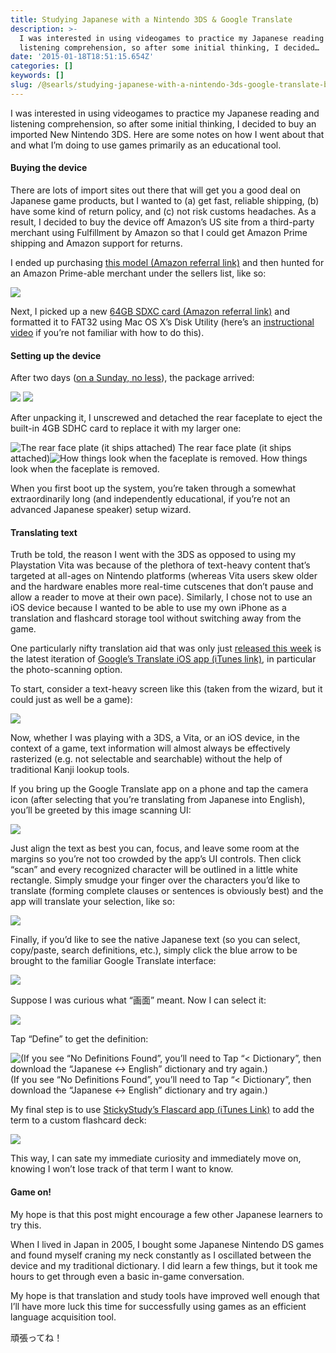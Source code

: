 ```yaml
---
title: Studying Japanese with a Nintendo 3DS & Google Translate
description: >-
  I was interested in using videogames to practice my Japanese reading and
  listening comprehension, so after some initial thinking, I decided…
date: '2015-01-18T18:51:15.654Z'
categories: []
keywords: []
slug: /@searls/studying-japanese-with-a-nintendo-3ds-google-translate-b5c6d3206562
---
```


I was interested in using videogames to practice my Japanese reading and listening comprehension, so after some initial thinking, I decided to buy an imported New Nintendo 3DS. Here are some notes on how I went about that and what I’m doing to use games primarily as an educational tool.

#### Buying the device

There are lots of import sites out there that will get you a good deal on Japanese game products, but I wanted to (a) get fast, reliable shipping, (b) have some kind of return policy, and (c) not risk customs headaches. As a result, I decided to buy the device off Amazon’s US site from a third-party merchant using Fulfillment by Amazon so that I could get Amazon Prime shipping and Amazon support for returns.

I ended up purchasing [this model (Amazon referral link)](http://www.amazon.com/gp/product/B00NAW5R0I/ref=as_li_tl?ie=UTF8&camp=1789&creative=9325&creativeASIN=B00NAW5R0I&linkCode=as2&tag=justinsearls-20&linkId=U6TC6FH2UPQ5A55A) and then hunted for an Amazon Prime-able merchant under the sellers list, like so:

![](https://cdn-images-1.medium.com/max/800/1*JuHRiSCh6fI8I_F48gtl7A.png)

Next, I picked up a new [64GB SDXC card (Amazon referral link)](http://amzn.to/1BoFQV0) and formatted it to FAT32 using Mac OS X’s Disk Utility (here’s an [instructional video](https://www.youtube.com/watch?v=UmIanMx1HDM) if you’re not familiar with how to do this).

#### Setting up the device

After two days ([on a Sunday, no less](http://www.geekwire.com/2014/amazon-getting-packages-sunday-via-u-s-postal-service/)), the package arrived:

![](https://cdn-images-1.medium.com/max/800/1*6o8CmcmS8tcAeahISdxCkQ.jpeg)
![](https://cdn-images-1.medium.com/max/800/1*5HH1Z3R1fjUhTZtes3ry6w.jpeg)

After unpacking it, I unscrewed and detached the rear faceplate to eject the built-in 4GB SDHC card to replace it with my larger one:

![The rear face plate (it ships attached)](https://cdn-images-1.medium.com/max/800/1*2B_Tuo8a6Z988CVjKIiNyg.jpeg)
The rear face plate (it ships attached)![How things look when the faceplate is removed.](https://cdn-images-1.medium.com/max/800/1*C39htKeFFULdsnorJQ2u-g.jpeg)
How things look when the faceplate is removed.

When you first boot up the system, you’re taken through a somewhat extraordinarily long (and independently educational, if you’re not an advanced Japanese speaker) setup wizard.

#### Translating text

Truth be told, the reason I went with the 3DS as opposed to using my Playstation Vita was because of the plethora of text-heavy content that’s targeted at all-ages on Nintendo platforms (whereas Vita users skew older and the hardware enables more real-time cutscenes that don’t pause and allow a reader to move at their own pace). Similarly, I chose not to use an iOS device because I wanted to be able to use my own iPhone as a translation and flashcard storage tool without switching away from the game.

One particularly nifty translation aid that was only just [released this week](https://www.yahoo.com/tech/with-newest-app-google-aims-to-be-your-universal-108083039354.html) is the latest iteration of [Google’s Translate iOS app (iTunes link)](https://itunes.apple.com/us/app/google-translate/id414706506?mt=8), in particular the photo-scanning option.

To start, consider a text-heavy screen like this (taken from the wizard, but it could just as well be a game):

![](https://cdn-images-1.medium.com/max/800/1*i-PyfN8zI3HJKT08cGzHag.jpeg)

Now, whether I was playing with a 3DS, a Vita, or an iOS device, in the context of a game, text information will almost always be effectively rasterized (e.g. not selectable and searchable) without the help of traditional Kanji lookup tools.

If you bring up the Google Translate app on a phone and tap the camera icon (after selecting that you’re translating from Japanese into English), you’ll be greeted by this image scanning UI:

![](https://cdn-images-1.medium.com/max/800/1*laB8_wqC1_SR0RE1D-FHRA.jpeg)

Just align the text as best you can, focus, and leave some room at the margins so you’re not too crowded by the app’s UI controls. Then click “scan” and every recognized character will be outlined in a little white rectangle. Simply smudge your finger over the characters you’d like to translate (forming complete clauses or sentences is obviously best) and the app will translate your selection, like so:

![](https://cdn-images-1.medium.com/max/800/1*P7h8R5Uqh63N3JU-cie3wQ.png)

Finally, if you’d like to see the native Japanese text (so you can select, copy/paste, search definitions, etc.), simply click the blue arrow to be brought to the familiar Google Translate interface:

![](https://cdn-images-1.medium.com/max/800/1*j95N-x_35Vp7mobgovpeYA.png)

Suppose I was curious what “画面” meant. Now I can select it:

![](https://cdn-images-1.medium.com/max/800/1*2Z6lpCuhLwEZU0eXnScThw.png)

Tap “Define” to get the definition:

![(If you see “No Definitions Found”, you’ll need to Tap “< Dictionary”, then download the “Japanese <-> English” dictionary and try again.)](https://cdn-images-1.medium.com/max/800/1*EuEv5b6FybRlUxchHys00Q.png)
(If you see “No Definitions Found”, you’ll need to Tap “< Dictionary”, then download the “Japanese <-> English” dictionary and try again.)

My final step is to use [StickyStudy’s Flascard app (iTunes Link)](https://itunes.apple.com/us/app/stickystudy-flash-flashcards/id485219719?mt=8) to add the term to a custom flashcard deck:

![](https://cdn-images-1.medium.com/max/800/1*Gt7IaO3iIodtBB54LAwf1g.png)

This way, I can sate my immediate curiosity and immediately move on, knowing I won’t lose track of that term I want to know.

#### Game on!

My hope is that this post might encourage a few other Japanese learners to try this.

When I lived in Japan in 2005, I bought some Japanese Nintendo DS games and found myself craning my neck constantly as I oscillated between the device and my traditional dictionary. I did learn a few things, but it took me hours to get through even a basic in-game conversation.

My hope is that translation and study tools have improved well enough that I’ll have more luck this time for successfully using games as an efficient language acquisition tool.

頑張ってね！